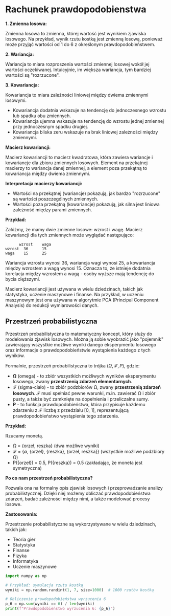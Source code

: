 # Rachunek prawdopodobienstwa

**1. Zmienna losowa:**

Zmienna losowa to zmienna, której wartość jest wynikiem zjawiska losowego. Na przykład, wynik rzutu kostką jest zmienną losową, ponieważ może przyjąć wartości od 1 do 6 z określonym prawdopodobieństwem.

**2. Wariancja:**

Wariancja to miara rozproszenia wartości zmiennej losowej wokół jej wartości oczekiwanej. Intuicyjnie, im większa wariancja, tym bardziej wartości są "rozrzucone".

**3. Kowariancja:**

Kowariancja to miara zależności liniowej między dwiema zmiennymi losowymi.

* Kowariancja dodatnia wskazuje na tendencję do jednoczesnego wzrostu lub spadku obu zmiennych.
* Kowariancja ujemna wskazuje na tendencję do wzrostu jednej zmiennej przy jednoczesnym spadku drugiej.
* Kowariancja bliska zeru wskazuje na brak liniowej zależności między zmiennymi.

**Macierz kowariancji:**

Macierz kowariancji to macierz kwadratowa, która zawiera wariancje i kowariancje dla zbioru zmiennych losowych. Element na przekątnej macierzy to wariancja danej zmiennej, a element poza przekątną to kowariancja między dwiema zmiennymi.

**Interpretacja macierzy kowariancji:**

* Wartości na przekątnej (wariancje) pokazują, jak bardzo "rozrzucone" są wartości poszczególnych zmiennych.
* Wartości poza przekątną (kowariancje) pokazują, jak silna jest liniowa zależność między parami zmiennych.

**Przykład:**

Załóżmy, że mamy dwie zmienne losowe: wzrost i wagę. Macierz kowariancji dla tych zmiennych może wyglądać następująco:

```
      wzrost    waga
wzrost  36      15
waga    15      25
```

Wariancja wzrostu wynosi 36, wariancja wagi wynosi 25, a kowariancja między wzrostem a wagą wynosi 15. Oznacza to, że istnieje dodatnia korelacja między wzrostem a wagą - osoby wyższe mają tendencję do bycia cięższymi.

Macierz kowariancji jest używana w wielu dziedzinach, takich jak statystyka, uczenie maszynowe i finanse. Na przykład, w uczeniu maszynowym jest ona używana w algorytmie PCA (Principal Component Analysis) do redukcji wymiarowości danych.

## Przestrzeń probabilistyczna

Przestrzeń probabilistyczna to matematyczny koncept, który służy do modelowania zjawisk losowych. Można ją sobie wyobrazić jako "pojemnik" zawierający wszystkie możliwe wyniki danego eksperymentu losowego oraz informacje o prawdopodobieństwie wystąpienia każdego z tych wyników.

Formalnie, przestrzeń probabilistyczna to trójka $(\Omega, \mathcal{F}, P)$, gdzie:

* **Ω** (omega) - to zbiór wszystkich możliwych wyników eksperymentu losowego, zwany **przestrzenią zdarzeń elementarnych**.
* **ℱ** (sigma-ciało) - to zbiór podzbiorów Ω, zwany **przestrzenią zdarzeń losowych**.  $\mathcal{F}$ musi spełniać pewne warunki, m.in. zawierać Ω i zbiór pusty, a także być zamknięte na dopełnienia i przeliczalne sumy.
* **P** - to funkcja prawdopodobieństwa, która przypisuje każdemu zdarzeniu z $\mathcal{F}$ liczbę z przedziału [0, 1], reprezentującą prawdopodobieństwo wystąpienia tego zdarzenia.

**Przykład:**

Rzucamy monetą.

* Ω = {orzeł, reszka} (dwa możliwe wyniki)
* ℱ = {∅, {orzeł}, {reszka}, {orzeł, reszka}}  (wszystkie możliwe podzbiory Ω)
* P({orzeł}) = 0.5, P({reszka}) = 0.5 (zakładając, że moneta jest symetryczna)

**Po co nam przestrzeń probabilistyczna?**

Pozwala ona na formalny opis zjawisk losowych i przeprowadzanie analizy probabilistycznej. Dzięki niej możemy obliczać prawdopodobieństwa zdarzeń, badać zależności między nimi, a także modelować procesy losowe.

**Zastosowania:**

Przestrzenie probabilistyczne są wykorzystywane w wielu dziedzinach, takich jak:

* Teoria gier
* Statystyka
* Finanse
* Fizyka
* Informatyka
* Uczenie maszynowe

```python
import numpy as np

# Przykład: symulacja rzutu kostką
wyniki = np.random.randint(1, 7, size=1000)  # 1000 rzutów kostką

# Obliczenie prawdopodobieństwa wyrzucenia 6
p_6 = np.sum(wyniki == 6) / len(wyniki)
print(f"Prawdopodobieństwo wyrzucenia 6: {p_6}")
```
